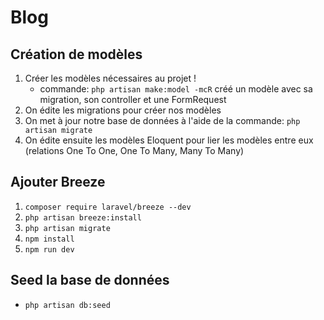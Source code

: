 # Blog

## Création de modèles

1. Créer les modèles nécessaires au projet !
   - commande: `php artisan make:model -mcR` créé un modèle avec sa migration, son controller et une FormRequest
2. On édite les migrations pour créer nos modèles
3. On met à jour notre base de données à l'aide de la commande: `php artisan migrate`
4. On édite ensuite les modèles Eloquent pour lier les modèles entre eux (relations One To One, One To Many, Many To Many)

## Ajouter Breeze
1. `composer require laravel/breeze --dev`
2. `php artisan breeze:install`
3. `php artisan migrate`
4. `npm install`
5. `npm run dev`


## Seed la base de données 
- `php artisan db:seed`
